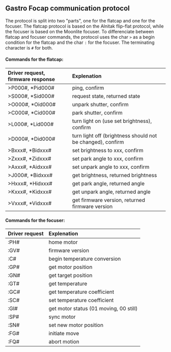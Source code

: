 ## Gastro Focap communication protocol

The protocol is split into two "parts", one for the flatcap and one for the focuser. The flatcap protocol is based on the Alnitak flip-flat protocol, while the focuser is based on the Moonlite focuser. To differenciate between flatcap and focuser commands, the protocol uses the char `>` as a begin condition for the flatcap and the char `:` for the focuser. The terminating character is `#` for both.

#### Commands for the flatcap:

| Driver request, firmware response		| Explenation
| :-									| :-
| >P000#, *Pid000#						| ping, confirm
| >S000#, *Sid000#						| request state, returned state
| >O000#, *Oid000#						| unpark shutter, confirm
| >C000#, *Cid000#						| park shutter, confirm
| >L000#, *Lid000#						| turn light on (use set brightness), confirm
| >D000#, *Did000#						| turn light off (brightness should not be changed), confirm
| >Bxxx#, *Bidxxx#						| set brightness to xxx, confirm
| >Zxxx#, *Zidxxx#						| set park angle to xxx, confirm
| >Axxx#, *Aidxxx#						| set unpark angle to xxx, confirm
| >J000#, *Bidxxx#						| get brightness, returned brightness
| >Hxxx#, *Hidxxx#						| get park angle, returned angle
| >Kxxx#, *Kidxxx#						| get unpark angle, returned angle
| >Vxxx#, *Vidxxx#						| get firmware version, returned firmware version

#### Commands for the focuser:

| Driver request						| Explenation
| :-									| :-
| :PH#									| home motor
| :GV#									| firmware version
| :C#									| begin temperature conversion
| :GP#									| get motor position
| :GN#									| get target position
| :GT#									| get temperature
| :GC#									| get temperature coefficient
| :SC#									| set temperature coefficient
| :GI#									| get motor status (01 moving, 00 still)
| :SP#									| sync motor
| :SN#									| set new motor position
| :FG#									| initiate move
| :FQ#									| abort motion